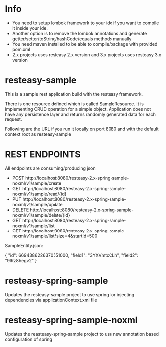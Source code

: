 Info
============
- You need to setup lombok framework to your ide if you want to compile it inside your ide.
- Another option is to remove the lombok annotations and generate getter/setter/toString/hashCode/equals methods manually
- You need maven installed to be able to compile/package with provided pom.xml
- 2.x projects uses resteasy 2.x version and 3.x projects uses resteasy 3.x version

resteasy-sample
===============

This is a sample rest application build with the resteasy framework.


There is one resource defined which is called SampleResource. It is implementing CRUD operation for a simple object. Application does not have any persistence layer and returns randomly generated data for each request.


Following are the URL if you run it locally on port 8080 and with the default context root as resteasy-sample


REST ENDPOINTS
===============

All endpoints are consuming/producing json 


- POST    http://localhost:8080/resteasy-2.x-spring-sample-noxml/v1/sample/create
- GET     http://localhost:8080/resteasy-2.x-spring-sample-noxml/v1/sample/read/{id}
- PUT     http://localhost:8080/resteasy-2.x-spring-sample-noxml/v1/sample/update
- DELETE  http://localhost:8080/resteasy-2.x-spring-sample-noxml/v1/sample/delete/{id}
- GET  http://localhost:8080/resteasy-2.x-spring-sample-noxml/v1/sample/list
- GET  http://localhost:8080/resteasy-2.x-spring-sample-noxml/v1/sample/list?size=4&startId=500


SampleEntity.json:

{
"id": 6694386226370551000,
"field1": "3YXVmtcCLh",
"field2": "9lRz8hegv2"
}


resteasy-spring-sample
======================

Updates the resteasy-sample project to use spring for injecting dependencies via applicationContext.xml file


resteasy-spring-sample-noxml
============================

Updates the reasteasy-spring-sample project to use new annotation based configuration of spring

